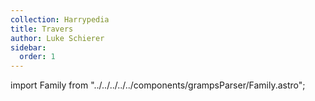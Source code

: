 ```yaml
---
collection: Harrypedia
title: Travers
author: Luke Schierer
sidebar:
  order: 1
---
```


import Family from "../../../../../components/grampsParser/Family.astro";

<Family surn={frontmatter.surn} />

